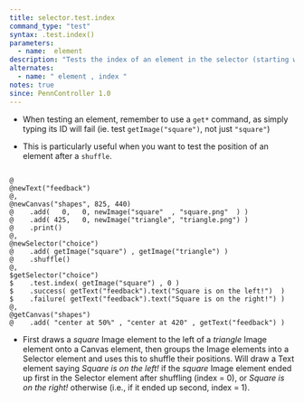 ```yaml
---
title: selector.test.index
command_type: "test"
syntax: .test.index()
parameters:
  - name:  element 
description: "Tests the index of an element in the selector (starting with 0). If you pass no index, the test will be a success if the element is part of the selector, else a failure."
alternates:
  - name: " element , index "
notes: true
since: PennController 1.0
---
```


+ When testing an element, remember to use a `get*` command, as simply typing its ID will fail (ie. test `getImage("square")`, not just `"square"`)

+ This is particularly useful when you want to test the position of an element after a `shuffle`.

<!--more-->

<pre><code class="language-diff-javascript diff-highlight try-true">
@
@newText("feedback")
@,
@newCanvas("shapes", 825, 440)
@    .add(   0,   0, newImage("square"  , "square.png"  ) ) 
@    .add( 425,   0, newImage("triangle", "triangle.png") ) 
@    .print()
@,
@newSelector("choice")
@    .add( getImage("square") , getImage("triangle") ) 
@    .shuffle()
@,
$getSelector("choice")
$    .test.index( getImage("square") , 0 )
$    .success( getText("feedback").text("Square is on the left!")  )
$    .failure( getText("feedback").text("Square is on the right!") )
@,
@getCanvas("shapes")
@    .add( "center at 50%" , "center at 420" , getText("feedback") )
</code></pre>

+ First draws a *square* Image element to the left of a *triangle* Image element onto a Canvas element, then groups the Image elements into a Selector element and uses this to shuffle their positions. Will draw a Text element saying *Square is on the left!* if the *square* Image element ended up first in the Selector element after shuffling (index = 0), or *Square is on the right!* otherwise (i.e., if it ended up second, index = 1).		
